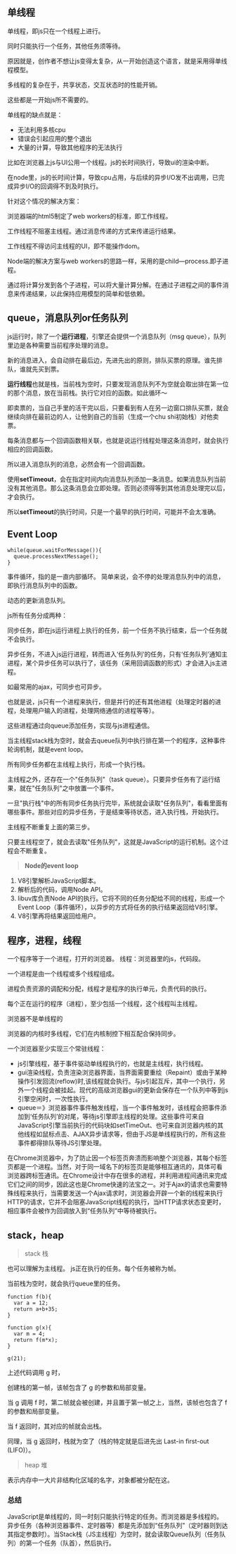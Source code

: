 ## 单线程
单线程，即js只在一个线程上进行。

同时只能执行一个任务，其他任务须等待。

原因就是，创作者不想让js变得太复杂，从一开始创造这个语言，就是采用得单线程模型。

多线程的复杂在于，共享状态，交互状态时的性能开销。

这些都是一开始js所不需要的。

单线程的缺点就是：
- 无法利用多核cpu
- 错误会引起应用的整个退出
- 大量的计算，导致其他程序的无法执行


比如在浏览器上js与UI公用一个线程。js的长时间执行，导致ui的渲染中断。

在node里，js的长时间计算，导致cpu占用，与后续的异步I/O发不出调用，已完成异步I/O的回调得不到及时执行。

针对这个情况的解决方案：

浏览器端的html5制定了web workers的标准，即工作线程。

工作线程不阻塞主线程。通过消息传递的方式来传递运行结果。

工作线程不得访问主线程的UI，即不能操作dom。

Node端的解决方案与web workers的思路一样，采用的是child—process.即子进程。

通过将计算分发到各个子进程，可以将大量计算分解。在通过子进程之间的事件消息来传递结果，以此保持应用模型的简单和低依赖。

## queue，消息队列or任务队列

js运行时，除了一个**运行进程**，引擎还会提供一个消息队列（msg queue），队列里边是各种需要当前程序处理的消息。

新的消息进入，会自动排在最后边，先进先出的原则，排队买票的原理。谁先排队，谁就先买到票。

**运行线程**也就是栈，当前栈为空时，只要发现消息队列不为空就会取出排在第一位的那个消息，放在当前栈。执行它对应的函数。如此循环～

即卖票的，当自己手里的活干完以后，只要看到有人在另一边窗口排队买票，就会继续向排在最前边的人，让他到自己的当前（生成一个chu shi初始栈）对他卖票。

每条消息都与一个回调函数相关联，也就是说运行线程处理这条消息时，就会执行相应的回调函数。

所以进入消息队列的消息，必然会有一个回调函数。

使用**setTimeout**，会在指定时间内向消息队列添加一条消息。如果消息队列当前没有其他消息。那么这条消息会立即处理。否则必须得等到其他消息处理完以后，才会执行。

所以**setTimeout**的执行时间，只是一个最早的执行时间，可能并不会太准确。

## Event Loop

```
while(queue.waitForMessage()){
  queue.processNextMessage();
}
```
事件循环，指的是一直内部循环。
简单来说，会不停的处理消息队列中的消息，即执行消息队列中的函数。

动态的更新消息队列。

js所有任务分成两种：

同步任务，即在js运行进程上执行的任务，前一个任务不执行结束，后一个任务就不会执行。

异步任务，不进入js运行进程，转而进入‘任务队列’的任务，只有‘任务队列’通知主进程，某个异步任务可以执行了，该任务（采用回调函数的形式）才会进入js主进程。

如最常用的ajax，可同步也可异步。

也就是说，js只有一个进程来执行，但是并行的还有其他进程（处理定时器的进程，处理用户输入的进程，处理网络通信的进程等等）。

这些进程通过向queue添加任务，实现与js进程通信。

当主线程stack栈为空时，就会去queue队列中执行排在第一个的程序，这种事件轮询机制，就是event loop。

所有同步任务都在主线程上执行，形成一个执行栈。

主线程之外，还存在一个"任务队列"（task queue）。只要异步任务有了运行结果，就在"任务队列"之中放置一个事件。

一旦"执行栈"中的所有同步任务执行完毕，系统就会读取"任务队列"，看看里面有哪些事件。那些对应的异步任务，于是结束等待状态，进入执行栈，开始执行。

主线程不断重复上面的第三步。

只要主线程空了，就会去读取"任务队列"，这就是JavaScript的运行机制。这个过程会不断重复。

> **Node的event loop**

1. V8引擎解析JavaScript脚本。
2. 解析后的代码，调用Node API。
3. libuv库负责Node API的执行。它将不同的任务分配给不同的线程，形成一个Event Loop（事件循环），以异步的方式将任务的执行结果返回给V8引擎。
4. V8引擎再将结果返回给用户。

## 程序，进程，线程

一个程序等于一个进程，打开的浏览器。
线程：浏览器里的js，代码段。

一个进程是由一个线程或多个线程组成。

进程负责资源的调配和分配，线程才是程序的执行单元，负责代码的执行。

每个正在运行的程序（进程），至少包括一个线程，这个线程叫主线程。

浏览器不是单线程的

浏览器的内核时多线程，它们在内核制控下相互配合保持同步。

一个浏览器至少实现三个常驻线程：
- js引擎线程，基于事件驱动单线程执行的，也就是主线程，执行线程。
- gui渲染线程，负责渲染浏览器界面，当界面需要重绘（Repaint）或由于某种操作引发回流(reflow)时,该线程就会执行。与js引起互斥，其中一个执行，另外一个线程会被挂起。现代的高级浏览器gui的更新会保存在一个队列中等到js引擎空闲时，一次性执行。
- queue＝》浏览器事件事件触发线程，当一个事件触发时，该线程会把事件添加到‘任务队列’的对尾，等待js引擎即主线程的处理。这些事件可来自JavaScript引擎当前执行的代码块如setTimeOut、也可来自浏览器内核的其他线程如鼠标点击、AJAX异步请求等，但由于JS是单线程执行的，所有这些事件都得排队等待JS引擎处理。


在Chrome浏览器中，为了防止因一个标签页奔溃而影响整个浏览器，其每个标签页都是一个进程。当然，对于同一域名下的标签页是能够相互通讯的，具体可看 浏览器跨标签通讯。在Chrome设计中存在很多的进程，并利用进程间通讯来完成它们之间的同步，因此这也是Chrome快速的法宝之一。对于Ajax的请求也需要特殊线程来执行，当需要发送一个Ajax请求时，浏览器会开辟一个新的线程来执行HTTP的请求，它并不会阻塞JavaScript线程的执行，当HTTP请求状态变更时，相应事件会被作为回调放入到“任务队列”中等待被执行。
## stack，heap

> stack 栈

也可以理解为主线程。
js正在执行的任务。每个任务被称为帧。

当前栈为空时，就会执行queue里的任务。

```
function f(b){
  var a = 12;
  return a+b+35;
}

function g(x){
  var m = 4;
  return f(m*x);
}

g(21);

```

上述代码调用 g 时，

创建栈的第一帧，该帧包含了 g 的参数和局部变量。

当 g 调用 f 时，第二帧就会被创建，并且置于第一帧之上，当然，该帧也包含了 f 的参数和局部变量。

当 f 返回时，其对应的帧就会出栈。

同理，当 g 返回时，栈就为空了（栈的特定就是后进先出 Last-in first-out (LIFO)）。

> heap 堆

表示内存中一大片非结构化区域的名字，对象都被分配在这。

### 总结
JavaScript是单线程的，同一时刻只能执行特定的任务。而浏览器是多线程的。
异步任务（各种浏览器事件、定时器等）都是先添加到“任务队列”（定时器则到达其指定参数时）。当Stack栈（JS主线程）为空时，就会读取Queue队列（任务队列）的第一个任务（队首），然后执行。